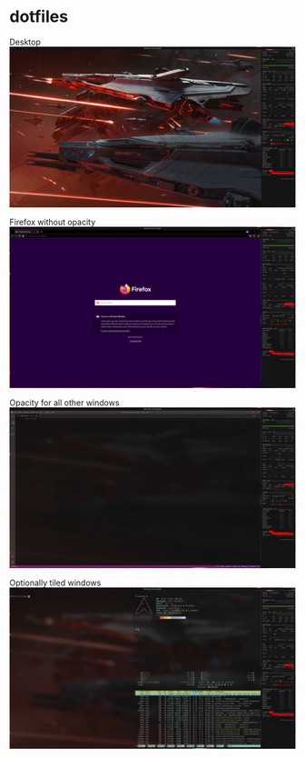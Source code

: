 # dotfiles

Desktop
![Test](/Pictures/dotfiles-images/example_screenshot_00.png)

Firefox without opacity
![Test](/Pictures/dotfiles-images/example_screenshot_01.png)

Opacity for all other windows
![Test](/Pictures/dotfiles-images/example_screenshot_02.png)

Optionally tiled windows
![Test](/Pictures/dotfiles-images/example_screenshot_03.png)